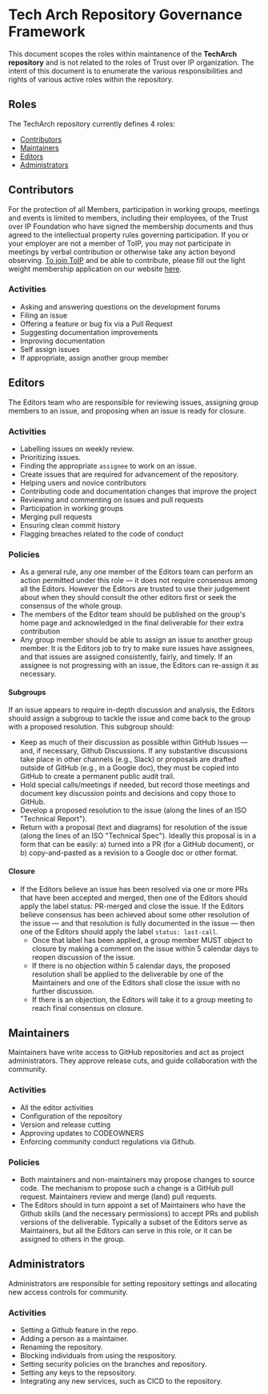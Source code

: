 # Tech Arch Repository Governance Framework

This document scopes the roles within maintanence of the **TechArch repository** and 
is not related to the roles of Trust over IP organization. The intent of this document
is to enumerate the various responsibilities and rights of various active roles within 
the repository. 

## Roles

The TechArch repository currently defines 4 roles:

* [Contributors](#contributors)
* [Maintainers](#maintainers)
* [Editors](#editors)
* [Administrators](#administrators)

## Contributors

For the protection of all Members, participation in working groups, meetings and
events is limited to members, including their employees, of the Trust over IP
Foundation who have signed the membership documents and thus agreed to the
intellectual property rules governing participation. If you or your employer are
not a member of ToIP, you may not participate in meetings by verbal contribution
or otherwise take any action beyond observing. [To join
ToIP](https://trustoverip.org/get-involved/membership/) and be able to
contribute, please fill out the light weight membership application on our
website [here](https://trustoverip.org/get-involved/membership/).

### Activities

* Asking and answering questions on the development forums
* Filing an issue
* Offering a feature or bug fix via a Pull Request
* Suggesting documentation improvements
* Improving documentation
* Self assign issues
* If appropriate, assign another group member

## Editors

The Editors team who are responsible for reviewing issues, assigning group members to an issue,
and proposing when an issue is ready for closure.

### Activities

* Labelling issues on weekly review.
* Prioritizing issues.
* Finding the appropriate `assignee` to work on an issue.
* Create issues that are required for advancement of the repository.
* Helping users and novice contributors
* Contributing code and documentation changes that improve the project
* Reviewing and commenting on issues and pull requests
* Participation in working groups
* Merging pull requests
* Ensuring clean commit history
* Flagging breaches related to the code of conduct

### Policies

* As a general rule, any one member of the Editors team can perform an action
  permitted under this role — it does not require consensus among all the
  Editors. However the Editors are trusted to use their judgement about when
  they should consult the other editors first or seek the consensus of the whole
  group.
* The members of the Editor team should be published on the group's home page
  and acknowledged in the final deliverable for their extra contribution
* Any group member should be able to assign an issue to another group member. It
  is the Editors job to try to make sure issues have assignees, and that issues
  are assigned consistently, fairly, and timely. If an assignee is not
  progressing with an issue, the Editors can re-assign it as necessary.

#### Subgroups

If an issue appears to require in-depth discussion and analysis, the Editors
should assign a subgroup to tackle the issue and come back to the group with a
proposed resolution. This subgroup should:

* Keep as much of their discussion as possible within GitHub Issues — and, if
  necessary, Github Discussions. If any substantive discussions take place in
  other channels (e.g., Slack) or proposals are drafted outside of GitHub (e.g.,
  in a Google doc), they must be copied into GitHub to create a permanent public
  audit trail.
* Hold special calls/meetings if needed, but record those meetings and document
  key discussion points and decisions and copy those to GitHub.
* Develop a proposed resolution to the issue (along the lines of an ISO
  "Technical Report").
* Return with a proposal (text and diagrams) for resolution of the issue (along
  the lines of an ISO "Technical Spec"). Ideally this proposal is in a form that
  can be easily: a) turned into a PR (for a GitHub document), or b)
  copy-and-pasted as a revision to a Google doc or other format.

#### Closure

* If the Editors believe an issue has been resolved via one or more PRs that
  have been accepted and merged, then one of the Editors should apply the label
  status: PR-merged and close the issue. If the Editors believe consensus has
  been achieved about some other resolution of the issue — and that resolution
  is fully documented in the issue — then one of the Editors should apply the
  label `status: last-call`.
  * Once that label has been applied, a group member MUST object to closure by
    making a comment on the issue within 5 calendar days to reopen discussion of
    the issue.
  * If there is no objection within 5 calendar days, the proposed resolution
    shall be applied to the deliverable by one of the Maintainers and one of the
    Editors shall close the issue with no further discussion.
  * If there is an objection, the Editors will take it to a group meeting to
    reach final consensus on closure.

## Maintainers

Maintainers have write access to GitHub repositories and act as project administrators.
They approve release cuts, and guide collaboration with the community.

### Activities

* All the editor activities
* Configuration of the repository
* Version and release cutting
* Approving updates to CODEOWNERS 
* Enforcing community conduct regulations via Github.

### Policies

* Both maintainers and non-maintainers may propose changes to source code. The
mechanism to propose such a change is a GitHub pull request. Maintainers review
and merge (land) pull requests.
* The Editors should in turn appoint a set of Maintainers who have the Github
  skills (and the necessary permissions) to accept PRs and publish versions of
  the deliverable. Typically a subset of the Editors serve as Maintainers, but
  all the Editors can serve in this role, or it can be assigned to others in the
  group.

## Administrators

Administrators are responsible for setting repository settings and allocating
new access controls for community. 
  
### Activities

* Setting a Github feature in the repo.
* Adding a person as a maintainer.
* Renaming the repository.
* Blocking individuals from using the respository.
* Setting security policies on the branches and repository.
* Setting any keys to the repsository.
* Integrating any new services, such as CICD to the repository.

